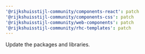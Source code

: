 ```yaml
---
'@rijkshuisstijl-community/components-react': patch
'@rijkshuisstijl-community/components-css': patch
'@rijkshuisstijl-community/web-components': patch
'@rijkshuisstijl-community/rhc-templates': patch
---
```


Update the packages and libraries.
